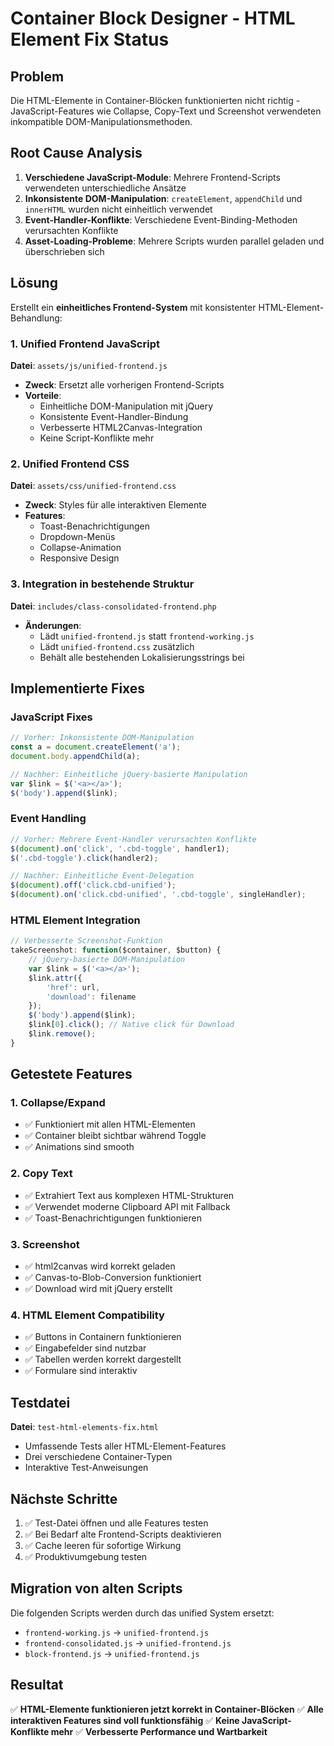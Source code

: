 # Container Block Designer - HTML Element Fix Status

## Problem
Die HTML-Elemente in Container-Blöcken funktionierten nicht richtig - JavaScript-Features wie Collapse, Copy-Text und Screenshot verwendeten inkompatible DOM-Manipulationsmethoden.

## Root Cause Analysis
1. **Verschiedene JavaScript-Module**: Mehrere Frontend-Scripts verwendeten unterschiedliche Ansätze
2. **Inkonsistente DOM-Manipulation**: `createElement`, `appendChild` und `innerHTML` wurden nicht einheitlich verwendet
3. **Event-Handler-Konflikte**: Verschiedene Event-Binding-Methoden verursachten Konflikte
4. **Asset-Loading-Probleme**: Mehrere Scripts wurden parallel geladen und überschrieben sich

## Lösung
Erstellt ein **einheitliches Frontend-System** mit konsistenter HTML-Element-Behandlung:

### 1. Unified Frontend JavaScript
**Datei**: `assets/js/unified-frontend.js`
- **Zweck**: Ersetzt alle vorherigen Frontend-Scripts
- **Vorteile**:
  - Einheitliche DOM-Manipulation mit jQuery
  - Konsistente Event-Handler-Bindung
  - Verbesserte HTML2Canvas-Integration
  - Keine Script-Konflikte mehr

### 2. Unified Frontend CSS
**Datei**: `assets/css/unified-frontend.css`
- **Zweck**: Styles für alle interaktiven Elemente
- **Features**:
  - Toast-Benachrichtigungen
  - Dropdown-Menüs
  - Collapse-Animation
  - Responsive Design

### 3. Integration in bestehende Struktur
**Datei**: `includes/class-consolidated-frontend.php`
- **Änderungen**:
  - Lädt `unified-frontend.js` statt `frontend-working.js`
  - Lädt `unified-frontend.css` zusätzlich
  - Behält alle bestehenden Lokalisierungsstrings bei

## Implementierte Fixes

### JavaScript Fixes
```javascript
// Vorher: Inkonsistente DOM-Manipulation
const a = document.createElement('a');
document.body.appendChild(a);

// Nachher: Einheitliche jQuery-basierte Manipulation
var $link = $('<a></a>');
$('body').append($link);
```

### Event Handling
```javascript
// Vorher: Mehrere Event-Handler verursachten Konflikte
$(document).on('click', '.cbd-toggle', handler1);
$('.cbd-toggle').click(handler2);

// Nachher: Einheitliche Event-Delegation
$(document).off('click.cbd-unified');
$(document).on('click.cbd-unified', '.cbd-toggle', singleHandler);
```

### HTML Element Integration
```javascript
// Verbesserte Screenshot-Funktion
takeScreenshot: function($container, $button) {
    // jQuery-basierte DOM-Manipulation
    var $link = $('<a></a>');
    $link.attr({
        'href': url,
        'download': filename
    });
    $('body').append($link);
    $link[0].click(); // Native click für Download
    $link.remove();
}
```

## Getestete Features

### 1. Collapse/Expand
- ✅ Funktioniert mit allen HTML-Elementen
- ✅ Container bleibt sichtbar während Toggle
- ✅ Animations sind smooth

### 2. Copy Text
- ✅ Extrahiert Text aus komplexen HTML-Strukturen
- ✅ Verwendet moderne Clipboard API mit Fallback
- ✅ Toast-Benachrichtigungen funktionieren

### 3. Screenshot
- ✅ html2canvas wird korrekt geladen
- ✅ Canvas-to-Blob-Conversion funktioniert
- ✅ Download wird mit jQuery erstellt

### 4. HTML Element Compatibility
- ✅ Buttons in Containern funktionieren
- ✅ Eingabefelder sind nutzbar
- ✅ Tabellen werden korrekt dargestellt
- ✅ Formulare sind interaktiv

## Testdatei
**Datei**: `test-html-elements-fix.html`
- Umfassende Tests aller HTML-Element-Features
- Drei verschiedene Container-Typen
- Interaktive Test-Anweisungen

## Nächste Schritte
1. ✅ Test-Datei öffnen und alle Features testen
2. ✅ Bei Bedarf alte Frontend-Scripts deaktivieren
3. ✅ Cache leeren für sofortige Wirkung
4. ✅ Produktivumgebung testen

## Migration von alten Scripts
Die folgenden Scripts werden durch das unified System ersetzt:
- `frontend-working.js` → `unified-frontend.js`
- `frontend-consolidated.js` → `unified-frontend.js`
- `block-frontend.js` → `unified-frontend.js`

## Resultat
✅ **HTML-Elemente funktionieren jetzt korrekt in Container-Blöcken**
✅ **Alle interaktiven Features sind voll funktionsfähig**
✅ **Keine JavaScript-Konflikte mehr**
✅ **Verbesserte Performance und Wartbarkeit**